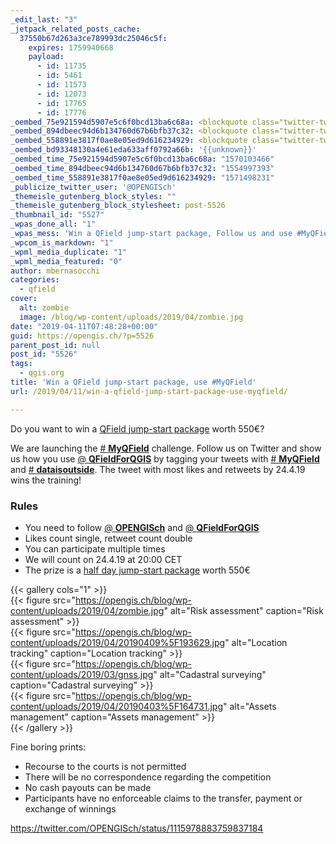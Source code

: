 ```yaml
---
_edit_last: "3"
_jetpack_related_posts_cache:
  37550b67d263a3ce789993dc25046c5f:
    expires: 1759940668
    payload:
      - id: 11735
      - id: 5461
      - id: 11573
      - id: 12073
      - id: 17765
      - id: 17776
_oembed_75e921594d5907e5c6f0bcd13ba6c68a: <blockquote class="twitter-tweet" data-width="550" data-dnt="true"><p lang="en" dir="ltr">Want to win a <a href="https://twitter.com/QFieldForQGIS?ref_src=twsrc%5Etfw">@QFieldForQGIS</a> jump-start package worthed 495€?<br>we are launching the <a href="https://twitter.com/hashtag/MyQField?src=hash&amp;ref_src=twsrc%5Etfw">#MyQField</a> challenge. Follow us and show us how you use <a href="https://twitter.com/QFieldForQGIS?ref_src=twsrc%5Etfw">@QFieldForQGIS</a> by tagging your tweets with <a href="https://twitter.com/hashtag/MyQField?src=hash&amp;ref_src=twsrc%5Etfw">#MyQField</a> and <a href="https://twitter.com/hashtag/dataisoutside?src=hash&amp;ref_src=twsrc%5Etfw">#dataisoutside</a><br><br>The tweet with most likes and retweets by 24.4.19 wins the training! <a href="https://t.co/pjCkazptbQ">pic.twitter.com/pjCkazptbQ</a></p>&mdash; OPENGIS.ch (@OPENGISch) <a href="https://twitter.com/OPENGISch/status/1115978883759837184?ref_src=twsrc%5Etfw">April 10, 2019</a></blockquote><script async src="https://platform.twitter.com/widgets.js" charset="utf-8"></script>
_oembed_894dbeec94d6b134760d67b6bfb37c32: <blockquote class="twitter-tweet" data-width="550" data-dnt="true"><p lang="en" dir="ltr">Want to win a <a href="https://twitter.com/QFieldForQGIS?ref_src=twsrc%5Etfw">@QFieldForQGIS</a> jump-start package worthed 495€?<br>we are launching the <a href="https://twitter.com/hashtag/MyQField?src=hash&amp;ref_src=twsrc%5Etfw">#MyQField</a> challenge. Follow us and show us how you use <a href="https://twitter.com/QFieldForQGIS?ref_src=twsrc%5Etfw">@QFieldForQGIS</a> by tagging your tweets with <a href="https://twitter.com/hashtag/MyQField?src=hash&amp;ref_src=twsrc%5Etfw">#MyQField</a> and <a href="https://twitter.com/hashtag/dataisoutside?src=hash&amp;ref_src=twsrc%5Etfw">#dataisoutside</a><br><br>The tweet with most likes and retweets by 24.4.19 wins the training! <a href="https://t.co/pjCkazptbQ">pic.twitter.com/pjCkazptbQ</a></p>&mdash; OPENGIS.ch (@OPENGISch) <a href="https://twitter.com/OPENGISch/status/1115978883759837184?ref_src=twsrc%5Etfw">April 10, 2019</a></blockquote><script async src="https://platform.twitter.com/widgets.js" charset="utf-8"></script>
_oembed_558891e3817f0ae8e05ed9d616234929: <blockquote class="twitter-tweet" data-width="550" data-dnt="true"><p lang="en" dir="ltr">Want to win a <a href="https://twitter.com/QFieldForQGIS?ref_src=twsrc%5Etfw">@QFieldForQGIS</a> jump-start package worthed 495€?<br>we are launching the <a href="https://twitter.com/hashtag/MyQField?src=hash&amp;ref_src=twsrc%5Etfw">#MyQField</a> challenge. Follow us and show us how you use <a href="https://twitter.com/QFieldForQGIS?ref_src=twsrc%5Etfw">@QFieldForQGIS</a> by tagging your tweets with <a href="https://twitter.com/hashtag/MyQField?src=hash&amp;ref_src=twsrc%5Etfw">#MyQField</a> and <a href="https://twitter.com/hashtag/dataisoutside?src=hash&amp;ref_src=twsrc%5Etfw">#dataisoutside</a><br><br>The tweet with most likes and retweets by 24.4.19 wins the training! <a href="https://t.co/pjCkazptbQ">pic.twitter.com/pjCkazptbQ</a></p>&mdash; OPENGIS.ch (@OPENGISch) <a href="https://twitter.com/OPENGISch/status/1115978883759837184?ref_src=twsrc%5Etfw">April 10, 2019</a></blockquote><script async src="https://platform.twitter.com/widgets.js" charset="utf-8"></script>
_oembed_bd93348130a4e61eda633aff0792a66b: '{{unknown}}'
_oembed_time_75e921594d5907e5c6f0bcd13ba6c68a: "1570103466"
_oembed_time_894dbeec94d6b134760d67b6bfb37c32: "1554997393"
_oembed_time_558891e3817f0ae8e05ed9d616234929: "1571498231"
_publicize_twitter_user: '@OPENGISch'
_themeisle_gutenberg_block_styles: ""
_themeisle_gutenberg_block_stylesheet: post-5526
_thumbnail_id: "5527"
_wpas_done_all: "1"
_wpas_mess: 'Win a QField jump-start package, Follow us and use #MyQField and #dataisoutside'
_wpcom_is_markdown: "1"
_wpml_media_duplicate: "1"
_wpml_media_featured: "0"
author: mbernasocchi
categories:
  - qfield
cover:
  alt: zombie
  image: /blog/wp-content/uploads/2019/04/zombie.jpg
date: "2019-04-11T07:48:28+00:00"
guid: https://opengis.ch/?p=5526
parent_post_id: null
post_id: "5526"
tags:
  - qgis.org
title: 'Win a QField jump-start package, use #MyQField'
url: /2019/04/11/win-a-qfield-jump-start-package-use-myqfield/

---
```

Do you want to win a [QField jump-start package](/2019/04/09/qfield-jump-start-packages/) worth 550€?

We are launching the [# **MyQField**](https://twitter.com/hashtag/MyQField?src=hash) challenge. Follow us on Twitter and show us how you use [@ **QFieldForQGIS**](https://twitter.com/QFieldForQGIS) by tagging your tweets with [# **MyQField**](https://twitter.com/hashtag/MyQField?src=hash) and [# **dataisoutside**](https://twitter.com/hashtag/dataisoutside?src=hash). The tweet with most likes and retweets by 24.4.19 wins the training!  

### Rules

- You need to follow [@ **OPENGISch**](https://twitter.com/OPENGISch) and [@ **QFieldForQGIS**](https://twitter.com/QFieldForQGIS)
- Likes count single, retweet count double
- You can participate multiple times
- We will count on 24.4.19 at 20:00 CET
- The prize is a [half day jump-start package](/2019/04/09/qfield-jump-start-packages/) worth 550€


{{< gallery cols="1" >}}  
{{< figure src="https://opengis.ch/blog/wp-content/uploads/2019/04/zombie.jpg" alt="Risk assessment" caption="Risk assessment" >}}  
{{< figure src="https://opengis.ch/blog/wp-content/uploads/2019/04/20190409%5F193629.jpg" alt="Location tracking" caption="Location tracking" >}}  
{{< figure src="https://opengis.ch/blog/wp-content/uploads/2019/03/gnss.jpg" alt="Cadastral surveying" caption="Cadastral surveying" >}}  
{{< figure src="https://opengis.ch/blog/wp-content/uploads/2019/04/20190403%5F164731.jpg" alt="Assets management" caption="Assets management" >}}  
{{< /gallery >}}  

Fine boring prints:

- Recourse to the courts is not permitted
- There will be no correspondence regarding the competition
- No cash payouts can be made
- Participants have no enforceable claims to the transfer, payment or exchange of winnings

https://twitter.com/OPENGISch/status/1115978883759837184
